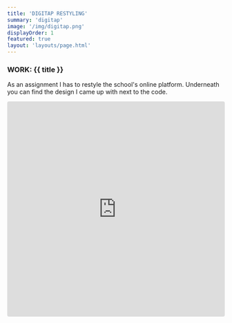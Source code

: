 ```yaml
---
title: 'DIGITAP RESTYLING'
summary: 'digitap'
image: '/img/digitap.png'
displayOrder: 1
featured: true
layout: 'layouts/page.html'
---
```


<h3>WORK: {{ title }}</h3>

As an assignment I has to restyle the school's online platform. Underneath you can find the design I came up with next to the code.

<iframe src="https://codesandbox.io/embed/condescending-cloud-4wm5t?fontsize=14&hidenavigation=1&theme=dark"
     style="width:100%; height:500px; border:0; border-radius: 4px; overflow:hidden;"
     title="condescending-cloud-4wm5t"
     allow="accelerometer; ambient-light-sensor; camera; encrypted-media; geolocation; gyroscope; hid; microphone; midi; payment; usb; vr; xr-spatial-tracking"
     sandbox="allow-forms allow-modals allow-popups allow-presentation allow-same-origin allow-scripts"></iframe>
